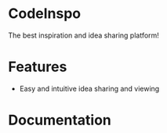 # CodeInspo
 The best inspiration and idea sharing platform!



# Features 
<ul>
   <li>
     Easy and intuitive idea sharing and viewing
   </li>

</ul>

# Documentation
